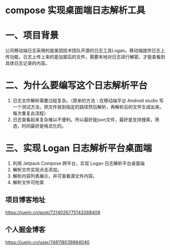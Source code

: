 # compose 实现桌面端日志解析工具
# 一、项目背景
公司移动端日志采用的是美团技术团队开源的日志工具Logan。移动端提供日志上传功能，日志上传上来的是加密后的文件，需要本地对日志进行解密，才能查看到具体日志记录的内容。

# 二、为什么要编写这个日志解析平台
1. 日志文件解析需要过程复杂。（原来的方法：在移动端平台 Android studio 写一个测试方法，把文件放到指定的路径然后解析，再解析后的文件生成出来。每次重复此流程）
2. 日志查看起来复杂难以不便利。所以最好是json文件，最好是支持搜索，筛选，时间最好是格式化的。
# 三、实现 Logan 日志解析平台桌面端
1. 利用 Jetpack Compose 跨平台，实现 Logan 日志解析平台桌面端 
2. 解析文件实现点击添加。
3. 解析内容列表展示，并可查看源文件内容。
4. 解析文件可检索
## 项目博客地址
https://juejin.cn/post/7214026775143268409
## 个人掘金博客
https://juejin.cn/user/748118039864040
